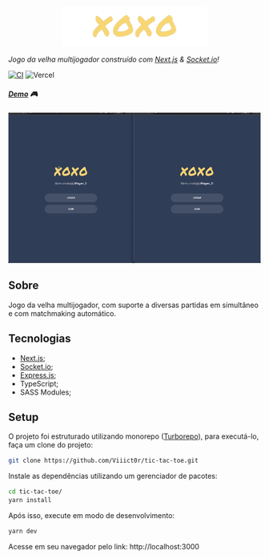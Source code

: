 <p align="center">
  <img src="/docs/assets/logo.png" height="80" />

   *Jogo da velha multijogador construído com [Next.js](https://nextjs.org/) & [Socket.io](https://socket.io/)!*
</p>

<p align="center">

  [![CI](https://github.com/Viiict0r/tic-tac-toe/actions/workflows/main.yml/badge.svg)](https://github.com/Viiict0r/tic-tac-toe/actions/workflows/main.yml) ![Vercel](https://therealsujitk-vercel-badge.vercel.app/?app=tic-tac-toe-viiict0r)

</p>

<p align="center">

   ##### [Demo](https://tic-tac-toe-viiict0r.vercel.app) :video_game:

  <img src="/docs/assets/gif.gif" height="300px" />
</p>

## Sobre
Jogo da velha multijogador, com suporte a diversas partidas em simultâneo e com matchmaking automático.

## Tecnologias
* [Next.js](https://nextjs.org/);
* [Socket.io](https://socket.io/);
* [Express.js](https://expressjs.com/pt-br/);
* TypeScript;
* SASS Modules;

## Setup
O projeto foi estruturado utilizando monorepo ([Turborepo](https://turborepo.org)), para executá-lo, faça um clone do projeto:

```bash
git clone https://github.com/Viiict0r/tic-tac-toe.git
```

Instale as dependências utilizando um gerenciador de pacotes:

```bash
cd tic-tac-toe/
yarn install
```
 Após isso, execute em modo de desenvolvimento:

 ```bash
 yarn dev
 ```

 Acesse em seu navegador pelo link: http://localhost:3000


